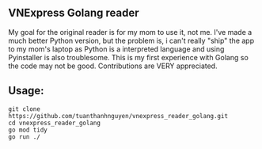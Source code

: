 ## VNExpress Golang reader
My goal for the original reader is for my mom to use it, not me. I've made a much better Python version, but the problem is, i can't really "ship" the app to my mom's laptop as Python is a interpreted language and using Pyinstaller is also troublesome. This is my first experience with Golang so the code may not be good. Contributions are VERY appreciated.

## Usage:
```
git clone https://github.com/tuanthanhnguyen/vnexpress_reader_golang.git
cd vnexpress_reader_golang
go mod tidy
go run ./
```